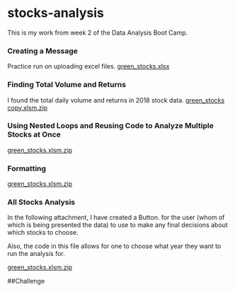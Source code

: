 # stocks-analysis
This is my work from week 2 of the Data Analysis Boot Camp.

### Creating a Message
Practice run on uploading excel files.
[green_stocks.xlsx](https://github.com/efuen0077/stocks-analysis/files/4352654/green_stocks.xlsx)

### Finding Total Volume and Returns
I found the total daily volume and returns in 2018 stock data.
[green_stocks copy.xlsm.zip](https://github.com/efuen0077/stocks-analysis/files/4364600/green_stocks.copy.xlsm.zip)

### Using Nested Loops and Reusing Code to Analyze Multiple Stocks at Once

[green_stocks.xlsm.zip](https://github.com/efuen0077/stocks-analysis/files/4364704/green_stocks.xlsm.zip)

### Formatting 

[green_stocks.xlsm.zip](https://github.com/efuen0077/stocks-analysis/files/4364733/green_stocks.xlsm.zip)

### All Stocks Analysis
In the following attachment, I have created a Button. for the user (whom of which is being presented the data) to use to make any final decisions about which stocks to choose.

Also, the code in this file allows for one to choose what year they want to run the analysis for.

[green_stocks.xlsm.zip](https://github.com/efuen0077/stocks-analysis/files/4366535/green_stocks.xlsm.zip)

##Challenge


